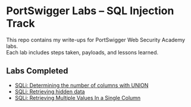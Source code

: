 # PortSwigger Labs – SQL Injection Track

This repo contains my write-ups for PortSwigger Web Security Academy labs.  
Each lab includes steps taken, payloads, and lessons learned.

## Labs Completed
- [SQLi: Determining the number of columns with UNION](./union-number-of-columns.md)
- [SQLi: Retrieving hidden data](./retrieving-hidden-data.md)
- [SQLi: Retrieving Multiple Values In a Single Column](union-multiple-values-single-column.md)
